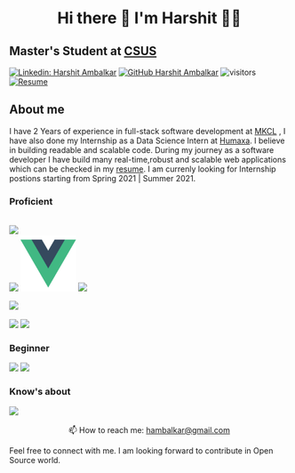 <h1 align='center'>
  Hi there 👋 I'm Harshit 👨‍💻
</h1>

## Master's Student at <a href="https://www.csus.edu/">CSUS</a>


[![Linkedin: Harshit Ambalkar](https://img.shields.io/badge/-harshit28-blue?style=flat-square&logo=Linkedin&logoColor=white&link=https://www.linkedin.com/in/harshit28/)](https://www.linkedin.com/in/harshit28/)
[![GitHub Harshit Ambalkar](https://img.shields.io/github/followers/harshit28?label=follow&style=social)](https://github.com/harshit28)
![visitors](https://visitor-badge.glitch.me/badge?page_id=harshit28.visitor-badge)
[![Resume](https://img.shields.io/badge/Resume-Download-brightgreen)](https://drive.google.com/file/d/1ct97ggK75ZlYVCWXUEdyTAwgpeHuc-ZI/view?usp=sharing)

## About me

I have 2 Years of experience in full-stack software development at <a href="https://mkcl.org/">MKCL</a> , I have also done my Internship as a Data Science Intern at <a href="https://www.humaxa.com/">Humaxa</a>. I believe in building readable and scalable code. During my journey as a software developer I have build many real-time,robust and scalable web applications which can be checked in my <a href="https://drive.google.com/file/d/1ct97ggK75ZlYVCWXUEdyTAwgpeHuc-ZI/view?usp=sharing">resume</a>. I am currenly looking for Internship postions starting from Spring 2021 | Summer 2021.

### Proficient
<code><a href="https://www.python.org/" target="_blank"> <img height="100" src="https://www.vectorlogo.zone/logos/python/python-ar21.svg"></a></code>
<code><a href="https://www.javascript.com/" target="_blank"> <img height="100" src="https://www.vectorlogo.zone/logos/javascript/javascript-ar21.svg"></a></code> 
<code><a href="https://vuejs.org/" target="_blank"><img height="100" src="https://raw.githubusercontent.com/github/explore/80688e429a7d4ef2fca1e82350fe8e3517d3494d/topics/vue/vue.png"></a></code>
<code><a href="https://www.mongodb.com/" target="_blank"><img height="100" src="https://www.vectorlogo.zone/logos/mongodb/mongodb-icon.svg"></a></code>

<code><a href="https://nodejs.org/en/" target="_blank"><img height="100" src="https://www.vectorlogo.zone/logos/nodejs/nodejs-ar21.svg"></a></code>

<code><a href="https://aws.amazon.com/" target="_blank"><img height="100" src="https://www.vectorlogo.zone/logos/amazon_aws/amazon_aws-ar21.svg"></a></code>
<code><a href="https://www.tensorflow.org/" target="_blank"><img height="100" src="https://www.vectorlogo.zone/logos/tensorflow/tensorflow-ar21.svg"></a></code>

### Beginner

<code><a href="https://reactjs.org/" target="\_blank"><img height="100" src="https://www.vectorlogo.zone/logos/reactjs/reactjs-ar21.svg"></a></code>
<code><a href="https://www.docker.com/" target="\_blank"><img height="100" src="https://www.vectorlogo.zone/logos/docker/docker-icon.svg"></a></code>

### Know's about

<code><a href="https://cloud.google.com/" target="_blank"><img height="100" src="https://www.vectorlogo.zone/logos/google_cloud/google_cloud-icon.svg"></a></code>


<p align='center'>
  📫 How to reach me: <a href='mailto:hambalkar@gmail.com'>hambalkar@gmail.com</a>
</p>
Feel free to connect with me. I am looking forward to contribute in Open Source world.


